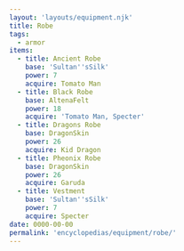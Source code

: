 ```yaml
---
layout: 'layouts/equipment.njk'
title: Robe
tags:
  - armor
items:
  - title: Ancient Robe
    base: 'Sultan''sSilk'
    power: 7
    acquire: Tomato Man
  - title: Black Robe
    base: AltenaFelt
    power: 18
    acquire: 'Tomato Man, Specter'
  - title: Dragons Robe
    base: DragonSkin
    power: 26
    acquire: Kid Dragon
  - title: Pheonix Robe
    base: DragonSkin
    power: 26
    acquire: Garuda
  - title: Vestment
    base: 'Sultan''sSilk'
    power: 7
    acquire: Specter
date: 0000-00-00
permalink: 'encyclopedias/equipment/robe/'
---
```

